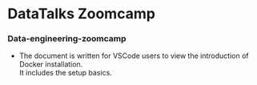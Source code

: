 # DataTalks Zoomcamp
### Data-engineering-zoomcamp
- The document is written for VSCode users to view the introduction of Docker installation.   
It includes the setup basics.
